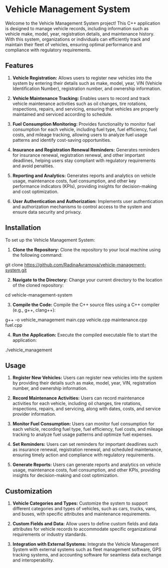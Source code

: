 # Vehicle Management System
Welcome to the Vehicle Management System project! This C++ application is designed to manage vehicle records, including information such as vehicle make, model, year, registration details, and maintenance history. With this system, organizations or individuals can efficiently track and maintain their fleet of vehicles, ensuring optimal performance and compliance with regulatory requirements.

## Features
1. **Vehicle Registration:** Allows users to register new vehicles into the system by entering their details such as make, model, year, VIN (Vehicle Identification Number), registration number, and ownership information.

2. **Vehicle Maintenance Tracking:** Enables users to record and track vehicle maintenance activities such as oil changes, tire rotations, inspections, repairs, and servicing, ensuring that vehicles are properly maintained and serviced according to schedule.

3. **Fuel Consumption Monitoring:** Provides functionality to monitor fuel consumption for each vehicle, including fuel type, fuel efficiency, fuel costs, and mileage tracking, allowing users to analyze fuel usage patterns and identify cost-saving opportunities.

4. **Insurance and Registration Renewal Reminders:** Generates reminders for insurance renewal, registration renewal, and other important deadlines, helping users stay compliant with regulatory requirements and avoid penalties.

5. **Reporting and Analytics:** Generates reports and analytics on vehicle usage, maintenance costs, fuel consumption, and other key performance indicators (KPIs), providing insights for decision-making and cost optimization.

6. **User Authentication and Authorization:** Implements user authentication and authorization mechanisms to control access to the system and ensure data security and privacy.

## Installation
To set up the Vehicle Management System:

1. **Clone the Repository:** Clone the repository to your local machine using the following command:

git clone https://github.com/RadinaAvramova/vehicle-management-system.git

2. **Navigate to the Directory:** Change your current directory to the location of the cloned repository:

cd vehicle-management-system

3. **Compile the Code:** Compile the C++ source files using a C++ compiler (e.g., g++, clang++):

g++ -o vehicle_management main.cpp vehicle.cpp maintenance.cpp fuel.cpp

4. **Run the Application:** Execute the compiled executable file to start the application:

./vehicle_management

## Usage
1. **Register New Vehicles:** Users can register new vehicles into the system by providing their details such as make, model, year, VIN, registration number, and ownership information.

2. **Record Maintenance Activities:** Users can record maintenance activities for each vehicle, including oil changes, tire rotations, inspections, repairs, and servicing, along with dates, costs, and service provider information.

3. **Monitor Fuel Consumption:** Users can monitor fuel consumption for each vehicle, recording fuel type, fuel efficiency, fuel costs, and mileage tracking to analyze fuel usage patterns and optimize fuel expenses.

4. **Set Reminders:** Users can set reminders for important deadlines such as insurance renewal, registration renewal, and scheduled maintenance, ensuring timely action and compliance with regulatory requirements.

5. **Generate Reports:** Users can generate reports and analytics on vehicle usage, maintenance costs, fuel consumption, and other KPIs, providing insights for decision-making and cost optimization.

## Customization
1. **Vehicle Categories and Types:** Customize the system to support different categories and types of vehicles, such as cars, trucks, vans, and buses, with specific attributes and maintenance requirements.

2. **Custom Fields and Data:** Allow users to define custom fields and data attributes for vehicle records to accommodate specific organizational requirements or industry standards.

3. **Integration with External Systems:** Integrate the Vehicle Management System with external systems such as fleet management software, GPS tracking systems, and accounting software for seamless data exchange and interoperability.
